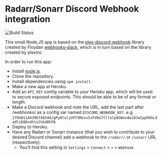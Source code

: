 # Radarr/Sonarr Discord Webhook integration

![Build Status](https://travis-ci.com/dylanjboyd/radarr-sonarr-discord-webhook.svg?branch=master)

This small Node.JS app is based on the [plex-discord-webhook](https://github.com/Floydan/plex-discord-webhook) library created by Floydan [webhooks-slack](https://github.com/plexinc/webhooks-slack), which is in turn based on the library created by plexinc.

In order to run this app:
 
- Install [node.js](https://nodejs.org/en/).
- Clone the repository.
- Install dependencies using `npm install`.
- Make a new app at Heroku.
- Add an `API_KEY` config variable to your Heroku app, which will be used to secure exposed endpoints. This should be able to be of any format or length.
- Make a Discord webhook and note the URL, add the last part after /webhooks/ as a config var named `DISCORD_WEBHOOK_KEY`. e.g. `279401144396748544/gPy8loljUVY3MzsvIvFd9o7tllolp8SWavdwi0JwCpphKGLdadlsE8Dv4hlolhkd0hFA`
- Deploy to Heroku.
- Have any Radarr or Sonarr instance (that you wish to contribute to your desired Discord channel) add a webhook to the `/radarr/` or `/sonarr` URL (respectively). 
  - You'll find this setting in `Settings` > `Connect` > `+` > `Webhook`